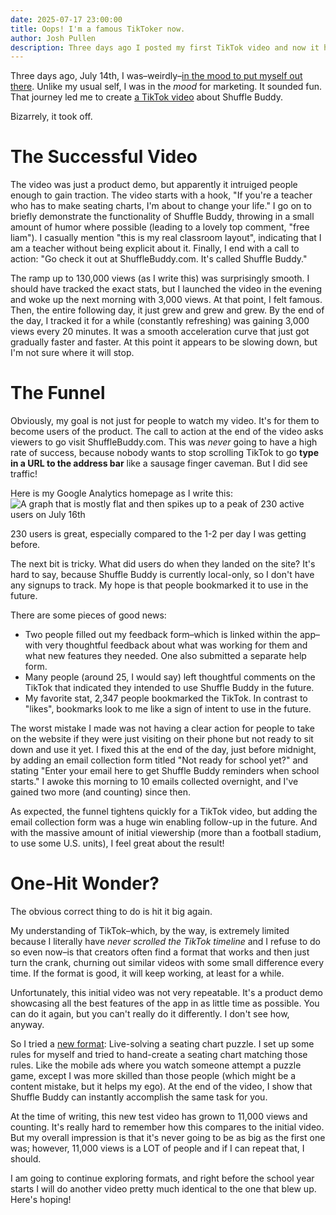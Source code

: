 ```yaml
---
date: 2025-07-17 23:00:00
title: Oops! I'm a famous TikToker now.
author: Josh Pullen
description: Three days ago I posted my first TikTok video and now it has over 100,000 views leading people to my app Shuffle Buddy.
---
```


Three days ago, July 14th, I was–weirdly–[in the mood to put myself out there](/blog/stop-improving-the-product). Unlike my usual self, I was in the _mood_ for marketing. It sounded fun. That journey led me to create [a TikTok video](https://www.tiktok.com/@josh_pullen/video/7527075363231452430?lang=en) about Shuffle Buddy.

Bizarrely, it took off.

# The Successful Video

The video was just a product demo, but apparently it intruiged people enough to gain traction. The video starts with a hook, "If you're a teacher who has to make seating charts, I'm about to change your life." I go on to briefly demonstrate the functionality of Shuffle Buddy, throwing in a small amount of humor where possible (leading to a lovely top comment, "free liam"). I casually mention "this is my real classroom layout", indicating that I am a teacher without being explicit about it. Finally, I end with a call to action: "Go check it out at ShuffleBuddy.com. It's called Shuffle Buddy."

The ramp up to 130,000 views (as I write this) was surprisingly smooth. I should have tracked the exact stats, but I launched the video in the evening and woke up the next morning with 3,000 views. At that point, I felt famous. Then, the entire following day, it just grew and grew and grew. By the end of the day, I tracked it for a while (constantly refreshing) was gaining 3,000 views every 20 minutes. It was a smooth acceleration curve that just got gradually faster and faster. At this point it appears to be slowing down, but I'm not sure where it will stop.

# The Funnel

Obviously, my goal is not just for people to watch my video. It's for them to become users of the product. The call to action at the end of the video asks viewers to go visit ShuffleBuddy.com. This was _never_ going to have a high rate of success, because nobody wants to stop scrolling TikTok to go **type in a URL to the address bar** like a sausage finger caveman. But I did see traffic!

Here is my Google Analytics homepage as I write this:
![A graph that is mostly flat and then spikes up to a peak of 230 active users on July 16th](/images/posts/oops-im-a-famous-tiktoker-now/google-analytics.jpg)

230 users is great, especially compared to the 1-2 per day I was getting before.

The next bit is tricky. What did users do when they landed on the site? It's hard to say, because Shuffle Buddy is currently local-only, so I don't have any signups to track. My hope is that people bookmarked it to use in the future.

There are some pieces of good news:

- Two people filled out my feedback form–which is linked within the app–with very thoughtful feedback about what was working for them and what new features they needed. One also submitted a separate help form.
- Many people (around 25, I would say) left thoughtful comments on the TikTok that indicated they intended to use Shuffle Buddy in the future.
- My favorite stat, 2,347 people bookmarked the TikTok. In contrast to "likes", bookmarks look to me like a sign of intent to use in the future.

The worst mistake I made was not having a clear action for people to take on the website if they were just visiting on their phone but not ready to sit down and use it yet. I fixed this at the end of the day, just before midnight, by adding an email collection form titled "Not ready for school yet?" and stating "Enter your email here to get Shuffle Buddy reminders when school starts." I awoke this morning to 10 emails collected overnight, and I've gained two more (and counting) since then.

As expected, the funnel tightens quickly for a TikTok video, but adding the email collection form was a huge win enabling follow-up in the future. And with the massive amount of initial viewership (more than a football stadium, to use some U.S. units), I feel great about the result!

# One-Hit Wonder?

The obvious correct thing to do is hit it big again.

My understanding of TikTok–which, by the way, is extremely limited because I literally have _never scrolled the TikTok timeline_ and I refuse to do so even now–is that creators often find a format that works and then just turn the crank, churning out similar videos with some small difference every time. If the format is good, it will keep working, at least for a while.

Unfortunately, this initial video was not very repeatable. It's a product demo showcasing all the best features of the app in as little time as possible. You can do it again, but you can't really do it differently. I don't see how, anyway.

So I tried a [new format](https://www.tiktok.com/@josh_pullen/video/7527762653498854669): Live-solving a seating chart puzzle. I set up some rules for myself and tried to hand-create a seating chart matching those rules. Like the mobile ads where you watch someone attempt a puzzle game, except I was more skilled than those people (which might be a content mistake, but it helps my ego). At the end of the video, I show that Shuffle Buddy can instantly accomplish the same task for you.

At the time of writing, this new test video has grown to 11,000 views and counting. It's really hard to remember how this compares to the initial video. But my overall impression is that it's never going to be as big as the first one was; however, 11,000 views is a LOT of people and if I can repeat that, I should.

I am going to continue exploring formats, and right before the school year starts I will do another video pretty much identical to the one that blew up. Here's hoping!
